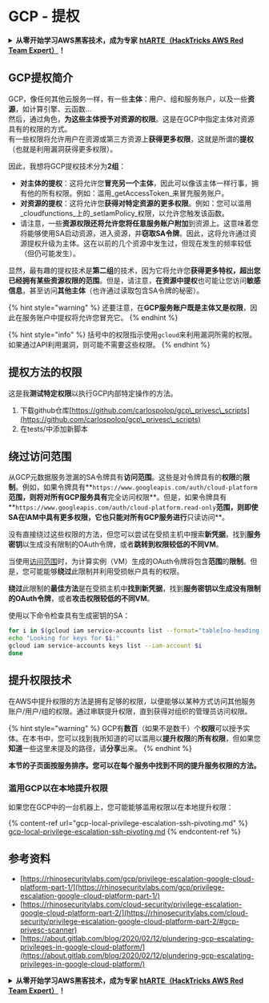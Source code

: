 # GCP - 提权

<details>

<summary><strong>从零开始学习AWS黑客技术，成为专家</strong> <a href="https://training.hacktricks.xyz/courses/arte"><strong>htARTE（HackTricks AWS Red Team Expert）</strong></a><strong>！</strong></summary>

支持HackTricks的其他方式：

* 如果您想看到您的**公司在HackTricks中做广告**或**下载PDF格式的HackTricks**，请查看[**订阅计划**](https://github.com/sponsors/carlospolop)!
* 获取[**官方PEASS & HackTricks周边产品**](https://peass.creator-spring.com)
* 探索[**PEASS家族**](https://opensea.io/collection/the-peass-family)，我们独家的[**NFTs**](https://opensea.io/collection/the-peass-family)收藏品
* **加入** 💬 [**Discord群**](https://discord.gg/hRep4RUj7f) 或 [**电报群**](https://t.me/peass) 或 **关注**我的**Twitter** 🐦 [**@carlospolopm**](https://twitter.com/carlospolopm)**。**
* 通过向[**HackTricks**](https://github.com/carlospolop/hacktricks)和[**HackTricks Cloud**](https://github.com/carlospolop/hacktricks-cloud) github仓库提交PR来分享您的黑客技巧。

</details>

## GCP提权简介 <a href="#introduction-to-gcp-privilege-escalation" id="introduction-to-gcp-privilege-escalation"></a>

GCP，像任何其他云服务一样，有一些**主体**：用户、组和服务账户，以及一些**资源**，如计算引擎、云函数...\
然后，通过角色，**为这些主体授予对资源的权限**。这是在GCP中指定主体对资源具有的权限的方式。\
有一些权限将允许用户在资源或第三方资源上**获得更多权限**，这就是所谓的**提权**（也就是利用漏洞获得更多权限）。

因此，我想将GCP提权技术分为**2组**：

* **对主体的提权**：这将允许您**冒充另一个主体**，因此可以像该主体一样行事，拥有他的所有权限。例如：滥用_getAccessToken_来冒充服务账户。
* **对资源的提权**：这将允许您**获得对特定资源的更多权限**。例如：您可以滥用_cloudfunctions_上的_setIamPolicy_权限，以允许您触发该函数。
* 请注意，一些**资源权限还将允许您将任意服务账户附加**到资源上。这意味着您将能够使用SA启动资源，进入资源，并**窃取SA令牌**。因此，这将允许通过资源提权升级为主体。这在以前的几个资源中发生过，但现在发生的频率较低（但仍可能发生）。

显然，最有趣的提权技术是**第二组**的技术，因为它将允许您**获得更多特权，超出您已经拥有某些资源权限的范围**。但是，请注意，**在资源中提权**也可能让您访问**敏感信息**，甚至访问**其他主体**（也许通过读取包含SA令牌的秘密）。

{% hint style="warning" %}
还要注意，在**GCP服务账户既是主体又是权限**，因此在服务账户中提权将允许您冒充它。
{% endhint %}

{% hint style="info" %}
括号中的权限指示使用`gcloud`来利用漏洞所需的权限。如果通过API利用漏洞，则可能不需要这些权限。
{% endhint %}

## 提权方法的权限

这是我**测试特定权限**以执行GCP内部特定操作的方法。

1. 下载github仓库[https://github.com/carlospolop/gcp\_privesc\_scripts](https://github.com/carlospolop/gcp\_privesc\_scripts)
2. 在tests/中添加新脚本

## 绕过访问范围 <a href="#bypassing-access-scopes" id="bypassing-access-scopes"></a>

从GCP元数据服务泄漏的SA令牌具有**访问范围**。这些是对令牌具有的**权限**的**限制**。例如，如果令牌具有**`https://www.googleapis.com/auth/cloud-platform`**范围，则将对所有GCP服务具有**完全访问权限**。但是，如果令牌具有**`https://www.googleapis.com/auth/cloud-platform.read-only`**范围，则即使SA在IAM中具有更多权限，它也只能对所有GCP服务进行**只读访问**。

没有直接绕过这些权限的方法，但您可以尝试在受损主机中搜索**新凭据**，找到**服务密钥**以生成没有限制的OAuth令牌，或者**跳转到权限较低的不同VM**。

当使用[访问范围](https://cloud.google.com/compute/docs/access/service-accounts#accesscopesiam)时，为计算实例（VM）生成的OAuth令牌将包含**范围**的**限制**。但是，您可能能够**绕过**此限制并利用受损帐户具有的权限。

**绕过**此限制的**最佳方法**是在受损主机中**找到新凭据**，找到**服务密钥以生成没有限制的OAuth令牌**，或者**攻击权限较低的不同VM**。

使用以下命令检查具有生成密钥的SA：
```bash
for i in $(gcloud iam service-accounts list --format="table[no-heading](email)"); do
echo "Looking for keys for $i:"
gcloud iam service-accounts keys list --iam-account $i
done
```
## 提升权限技术

在AWS中提升权限的方法是拥有足够的权限，以便能够以某种方式访问其他服务账户/用户/组的权限。通过串联提升权限，直到获得对组织的管理员访问权限。

{% hint style="warning" %}
GCP有**数百**（如果不是数千）个**权限**可以授予实体。在本书中，您可以找到我所知道的可以滥用以**提升权限**的**所有权限**，但如果您**知道**一些这里未提及的路径，请**分享**出来。
{% endhint %}

**本节的子页面按服务排序。您可以在每个服务中找到不同的提升服务权限的方法。**

### 滥用GCP以在本地提升权限

如果您在GCP中的一台机器上，您可能能够滥用权限以在本地提升权限：

{% content-ref url="gcp-local-privilege-escalation-ssh-pivoting.md" %}
[gcp-local-privilege-escalation-ssh-pivoting.md](gcp-local-privilege-escalation-ssh-pivoting.md)
{% endcontent-ref %}

## 参考资料

* [https://rhinosecuritylabs.com/gcp/privilege-escalation-google-cloud-platform-part-1/](https://rhinosecuritylabs.com/gcp/privilege-escalation-google-cloud-platform-part-1/)
* [https://rhinosecuritylabs.com/cloud-security/privilege-escalation-google-cloud-platform-part-2/](https://rhinosecuritylabs.com/cloud-security/privilege-escalation-google-cloud-platform-part-2/#gcp-privesc-scanner)
* [https://about.gitlab.com/blog/2020/02/12/plundering-gcp-escalating-privileges-in-google-cloud-platform/](https://about.gitlab.com/blog/2020/02/12/plundering-gcp-escalating-privileges-in-google-cloud-platform/)

<details>

<summary><strong>从零开始学习AWS黑客技术，成为专家</strong> <a href="https://training.hacktricks.xyz/courses/arte"><strong>htARTE（HackTricks AWS Red Team Expert）</strong></a><strong>！</strong></summary>

支持HackTricks的其他方式：

* 如果您想看到您的**公司在HackTricks中做广告**或**下载PDF格式的HackTricks**，请查看[**订阅计划**](https://github.com/sponsors/carlospolop)!
* 获取[**官方PEASS & HackTricks周边产品**](https://peass.creator-spring.com)
* 探索[**PEASS家族**](https://opensea.io/collection/the-peass-family)，我们的独家[**NFTs**](https://opensea.io/collection/the-peass-family)
* **加入** 💬 [**Discord群**](https://discord.gg/hRep4RUj7f) 或 [**电报群**](https://t.me/peass) 或在**Twitter** 🐦 [**@carlospolopm**](https://twitter.com/carlospolopm)**上关注**我。
* 通过向[**HackTricks**](https://github.com/carlospolop/hacktricks)和[**HackTricks Cloud**](https://github.com/carlospolop/hacktricks-cloud) github仓库提交PR来**分享**您的黑客技巧。

</details>
